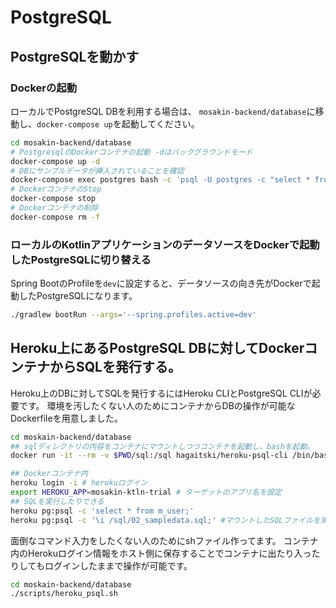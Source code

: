 # PostgreSQL

## PostgreSQLを動かす

### Dockerの起動
ローカルでPostgreSQL DBを利用する場合は、
`mosakin-backend/database`に移動し、`docker-compose up`を起動してください。

```bash
cd mosakin-backend/database
# PostgresqlのDockerコンテナの起動 -dはバックグラウンドモード
docker-compose up -d 
# DBにサンプルデータが挿入されていることを確認
docker-compose exec postgres bash -c 'psql -U postgres -c "select * from m_user"' 
# DockerコンテナのStop
docker-compose stop 
# Dockerコンテナの削除
docker-compose rm -f
```

### ローカルのKotlinアプリケーションのデータソースをDockerで起動したPostgreSQLに切り替える

Spring BootのProfileを`dev`に設定すると、データソースの向き先がDockerで起動したPostgreSQLになります。

```bash
./gradlew bootRun --args='--spring.profiles.active=dev'
```

## Heroku上にあるPostgreSQL DBに対してDockerコンテナからSQLを発行する。

Heroku上のDBに対してSQLを発行するにはHeroku CLIとPostgreSQL CLIが必要です。
環境を汚したくない人のためにコンテナからDBの操作が可能なDockerfileを用意しました。

```bash
cd moskain-backend/database
## sqlディレクトリの内容をコンテナにマウントしつつコンテナを起動し、bashを起動。
docker run -it --rm -v $PWD/sql:/sql hagaitski/heroku-psql-cli /bin/bash

## Dockerコンテナ内
heroku login -i # herokuログイン
export HEROKU_APP=mosakin-ktln-trial # ターゲットのアプリ名を設定
## SQLを実行したりできる
heroku pg:psql -c 'select * from m_user;' 
heroku pg:psql -c '\i /sql/02_sampledata.sql;' #マウントしたSQLファイルを実行できる
```

面倒なコマンド入力をしたくない人のためにshファイル作ってます。
コンテナ内のHerokuログイン情報をホスト側に保存することでコンテナに出たり入ったりしてもログインしたままで操作が可能です。

```bash
cd moskain-backend/database
./scripts/heroku_psql.sh
```
